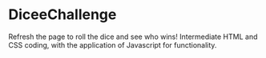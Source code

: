 # DiceeChallenge
Refresh the page to roll the dice and see who wins!
Intermediate HTML and CSS coding, with the application of Javascript for functionality.
